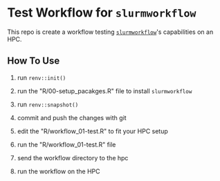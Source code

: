 # Test Workflow for `slurmworkflow`

This repo is create a workflow testing
[`slurmworkflow`](https://github.com/EpiModel/slurmworkflow)'s capabilities on
an HPC.

## How To Use

1. run `renv::init()`
2. run the "R/00-setup_pacakges.R" file to install `slurmworkflow`
3. run `renv::snapshot()`
4. commit and push the changes with git

5. edit the "R/workflow_01-test.R" to fit your HPC setup
6. run the "R/workflow_01-test.R" file
7. send the workflow directory to the hpc
8. run the workflow on the HPC



